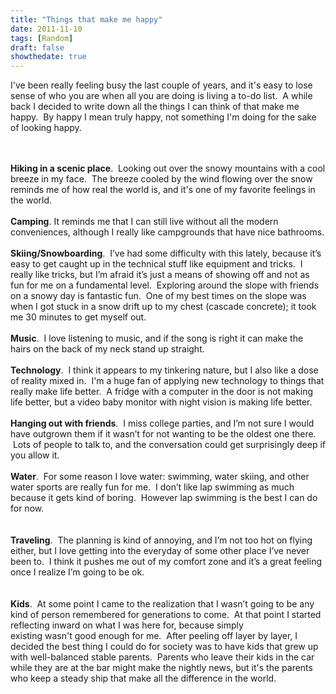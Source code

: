 ```yaml
---
title: "Things that make me happy"
date: 2011-11-10
tags: [Random]
draft: false
showthedate: true
---
```


<span class="Apple-style-span" style="font-family: inherit;">I've been really feeling busy the last couple of years, and it's easy to lose  sense of who you are when all you are doing is living a to-do list. &nbsp;A</span>&nbsp;while back I decided to write down all the things I can  think of that make me happy.&nbsp; By happy I mean truly happy, not something  I'm doing for the sake of looking happy.<br /><span class="Apple-style-span" style="font-family: inherit;"><br /></span><br /><div class="MsoNoSpacing"><span class="Apple-style-span" style="font-family: inherit;"><b>Hiking in a scenic place</b>.&nbsp;  Looking out over the snowy mountains with a cool breeze in my face.&nbsp;  The breeze cooled by the wind flowing over the snow reminds me of  how real the world is, and it's one of my favorite  feelings in the world.</span></div><div class="MsoNoSpacing"><span class="Apple-style-span" style="font-family: inherit;"><br /></span></div><span class="Apple-style-span" style="font-family: inherit;"><b>Camping</b>.  It reminds me that I can still live without all the modern  conveniences, although I really like campgrounds that have nice  bathrooms.</span><br /><div class="MsoNoSpacing"><span class="Apple-style-span" style="font-family: inherit;"><br /></span></div><div class="MsoNoSpacing"><span class="Apple-style-span" style="font-family: inherit;"><b>Skiing/Snowboarding</b>.&nbsp;  I’ve had some difficulty with this lately, because it’s easy to get  caught up in the technical stuff like equipment and tricks.&nbsp; I really like tricks, but I’m afraid it’s just a means of showing  off and not as fun for me on a fundamental level.&nbsp; Exploring around the slope with friends on a snowy  day is fantastic fun.&nbsp; One of my best times on the slope was when I got  stuck in a snow drift up to my chest (cascade concrete); it took me 30  minutes to get myself out.</span></div><div class="MsoNoSpacing"><span class="Apple-style-span" style="font-family: inherit;"><br /></span></div><div class="MsoNoSpacing"><span class="Apple-style-span" style="font-family: inherit;"><b>Music</b>.&nbsp; I love listening to music, and if the song is right it can make the hairs on the back of my neck stand up straight.</span></div><div class="MsoNoSpacing"><span class="Apple-style-span" style="font-family: inherit;"><br /></span></div><div class="MsoNoSpacing"><span class="Apple-style-span" style="font-family: inherit;"><b>Technology</b>.&nbsp;  I think it appears to my tinkering nature, but I also like a dose of  reality mixed in.&nbsp; I'm a huge fan of applying new technology to things that really make life better.&nbsp; A fridge with a computer in the door is  not making life better, but a video baby monitor with night vision is  making life better.</span></div><div class="MsoNoSpacing"><span class="Apple-style-span" style="font-family: inherit;"><br /></span></div><div class="MsoNoSpacing"><span class="Apple-style-span" style="font-family: inherit;"><b>Hanging out with friends</b>.&nbsp; I miss college parties, and I’m not sure I would have outgrown them if it wasn’t for not wanting to be the oldest one there. &nbsp;Lots of people to talk to, and the conversation could get surprisingly deep if you allow it.</span></div><div class="MsoNoSpacing"><span class="Apple-style-span" style="font-family: inherit;"><br /></span></div><span class="Apple-style-span" style="font-family: inherit;"><b>Water</b>.&nbsp;  For some reason I love water: swimming, water skiing, and other  water sports are really fun for me.&nbsp; I don’t like lap swimming as much  because it gets kind of boring. &nbsp;However lap swimming is the best I can do for now.</span><br /><span class="Apple-style-span" style="font-family: inherit;"><br /></span><br /><span class="Apple-style-span" style="font-family: inherit;"><b>Traveling</b>.&nbsp; The planning  is kind of annoying, and I’m not too hot on flying either, but I love getting into the everyday of some other place I’ve  never been to.&nbsp; I think it pushes me out of my comfort zone and it’s a  great feeling once I realize I’m going to be ok.</span><br /><span class="Apple-style-span" style="font-family: inherit;"><br /></span><br /><b style="font-family: inherit;">Kids</b><span class="Apple-style-span" style="font-family: inherit;">.&nbsp; At  some point I came to the realization that I wasn’t going to be any kind  of person remembered for generations to come.&nbsp; At that point I started  reflecting inward on what I was here for, because simply existing&nbsp;</span>wasn't<span class="Apple-style-span" style="font-family: inherit;">&nbsp;good enough for me.&nbsp; After peeling off layer by layer, I decided the  best thing I could do for society was to have kids that grew up with  well-balanced stable parents.&nbsp; Parents who leave their  kids in the car while they are at the bar might make the nightly news, but it's the parents who keep a steady ship that make all the difference in the  world.</span>
